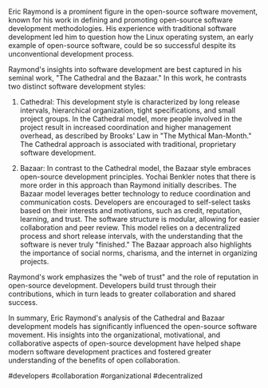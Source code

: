 Eric Raymond is a prominent figure in the open-source software movement, known for his work in defining and promoting open-source software development methodologies. His experience with traditional software development led him to question how the Linux operating system, an early example of open-source software, could be so successful despite its unconventional development process. 

Raymond's insights into software development are best captured in his seminal work, "The Cathedral and the Bazaar." In this work, he contrasts two distinct software development styles: 

1. Cathedral: This development style is characterized by long release intervals, hierarchical organization, tight specifications, and small project groups. In the Cathedral model, more people involved in the project result in increased coordination and higher management overhead, as described by Brooks' Law in "The Mythical Man-Month." The Cathedral approach is associated with traditional, proprietary software development.

2. Bazaar: In contrast to the Cathedral model, the Bazaar style embraces open-source development principles. Yochai Benkler notes that there is more order in this approach than Raymond initially describes. The Bazaar model leverages better technology to reduce coordination and communication costs. Developers are encouraged to self-select tasks based on their interests and motivations, such as credit, reputation, learning, and trust. The software structure is modular, allowing for easier collaboration and peer review. This model relies on a decentralized process and short release intervals, with the understanding that the software is never truly "finished." The Bazaar approach also highlights the importance of social norms, charisma, and the internet in organizing projects.

Raymond's work emphasizes the "web of trust" and the role of reputation in open-source development. Developers build trust through their contributions, which in turn leads to greater collaboration and shared success.

In summary, Eric Raymond's analysis of the Cathedral and Bazaar development models has significantly influenced the open-source software movement. His insights into the organizational, motivational, and collaborative aspects of open-source development have helped shape modern software development practices and fostered greater understanding of the benefits of open collaboration.

<!-- Keywords -->
#developers #collaboration #organizational #decentralized
<!-- /Keywords -->
